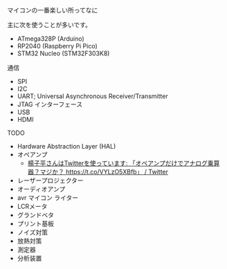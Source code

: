 マイコンの一番楽しい所ってなに

主に次を使うことが多いです。
- ATmega328P (Arduino)
- RP2040 (Raspberry Pi Pico)
- STM32 Nucleo (STM32F303K8)

通信
- SPI
- I2C
- UART; Universal Asynchronous Receiver/Transmitter
- JTAG
インターフェース
- USB
- HDMI

TODO
- Hardware Abstraction Layer (HAL)
- オペアンプ
	- [楊子平さんはTwitterを使っています: 「オペアンプだけでアナログ乗算器？マジか？ https://t.co/VYLzO5XBfb」 / Twitter](https://twitter.com/hn12v1_jp/status/1591214722430668802)
- レーザープロジェクター
- オーディオアンプ
- avr マイコン ライター
- LCRメータ
- グランドベタ
- プリント基板
- ノイズ対策
- 放熱対策
- 測定器
- 分析装置